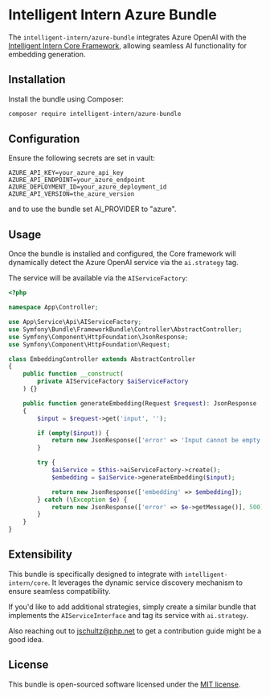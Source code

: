 
# Intelligent Intern Azure Bundle

The `intelligent-intern/azure-bundle` integrates Azure OpenAI with the [Intelligent Intern Core Framework](https://github.com/Intelligent-Intern/core), allowing seamless AI functionality for embedding generation.

## Installation

Install the bundle using Composer:

``` bash
composer require intelligent-intern/azure-bundle
``` 

## Configuration

Ensure the following secrets are set in vault:

``` env
AZURE_API_KEY=your_azure_api_key
AZURE_API_ENDPOINT=your_azure_endpoint
AZURE_DEPLOYMENT_ID=your_azure_deployment_id
AZURE_API_VERSION=the_azure_version
``` 

and to use the bundle set AI_PROVIDER to "azure".

## Usage

Once the bundle is installed and configured, the Core framework will dynamically detect the Azure OpenAI service via the `ai.strategy` tag.

The service will be available via the `AIServiceFactory`:

``` php
<?php

namespace App\Controller;

use App\Service\Api\AIServiceFactory;
use Symfony\Bundle\FrameworkBundle\Controller\AbstractController;
use Symfony\Component\HttpFoundation\JsonResponse;
use Symfony\Component\HttpFoundation\Request;

class EmbeddingController extends AbstractController
{
    public function __construct(
        private AIServiceFactory $aiServiceFactory
    ) {}

    public function generateEmbedding(Request $request): JsonResponse
    {
        $input = $request->get('input', '');

        if (empty($input)) {
            return new JsonResponse(['error' => 'Input cannot be empty'], 400);
        }

        try {
            $aiService = $this->aiServiceFactory->create();
            $embedding = $aiService->generateEmbedding($input);

            return new JsonResponse(['embedding' => $embedding]);
        } catch (\Exception $e) {
            return new JsonResponse(['error' => $e->getMessage()], 500);
        }
    }
}
``` 

## Extensibility

This bundle is specifically designed to integrate with `intelligent-intern/core`. It leverages the dynamic service discovery mechanism to ensure seamless compatibility.

If you'd like to add additional strategies, simply create a similar bundle that implements the `AIServiceInterface` and tag its service with `ai.strategy`.

Also reaching out to jschultz@php.net to get a contribution guide might be a good idea. 

## License

This bundle is open-sourced software licensed under the [MIT license](LICENSE).